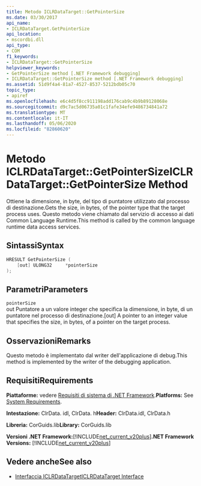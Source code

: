 ```yaml
---
title: Metodo ICLRDataTarget::GetPointerSize
ms.date: 03/30/2017
api_name:
- ICLRDataTarget.GetPointerSize
api_location:
- mscordbi.dll
api_type:
- COM
f1_keywords:
- ICLRDataTarget::GetPointerSize
helpviewer_keywords:
- GetPointerSize method [.NET Framework debugging]
- ICLRDataTarget::GetPointerSize method [.NET Framework debugging]
ms.assetid: 51d9f4a4-81a7-4527-8537-5212bdb05c70
topic_type:
- apiref
ms.openlocfilehash: e6c4d5f8cc911198add176cab9c4b9b89128068e
ms.sourcegitcommit: d9c7ac5d06735a01c1fafe34efe9486734841a72
ms.translationtype: MT
ms.contentlocale: it-IT
ms.lasthandoff: 05/06/2020
ms.locfileid: "82860620"
---
```

# <a name="iclrdatatargetgetpointersize-method"></a><span data-ttu-id="10afe-102">Metodo ICLRDataTarget::GetPointerSize</span><span class="sxs-lookup"><span data-stu-id="10afe-102">ICLRDataTarget::GetPointerSize Method</span></span>
<span data-ttu-id="10afe-103">Ottiene la dimensione, in byte, del tipo di puntatore utilizzato dal processo di destinazione.</span><span class="sxs-lookup"><span data-stu-id="10afe-103">Gets the size, in bytes, of the pointer type that the target process uses.</span></span> <span data-ttu-id="10afe-104">Questo metodo viene chiamato dal servizio di accesso ai dati Common Language Runtime.</span><span class="sxs-lookup"><span data-stu-id="10afe-104">This method is called by the common language runtime data access services.</span></span>  
  
## <a name="syntax"></a><span data-ttu-id="10afe-105">Sintassi</span><span class="sxs-lookup"><span data-stu-id="10afe-105">Syntax</span></span>  
  
```cpp  
HRESULT GetPointerSize (  
    [out] ULONG32     *pointerSize  
);  
```  
  
## <a name="parameters"></a><span data-ttu-id="10afe-106">Parametri</span><span class="sxs-lookup"><span data-stu-id="10afe-106">Parameters</span></span>  
 `pointerSize`  
 <span data-ttu-id="10afe-107">out Puntatore a un valore integer che specifica la dimensione, in byte, di un puntatore nel processo di destinazione.</span><span class="sxs-lookup"><span data-stu-id="10afe-107">[out] A pointer to an integer value that specifies the size, in bytes, of a pointer on the target process.</span></span>  
  
## <a name="remarks"></a><span data-ttu-id="10afe-108">Osservazioni</span><span class="sxs-lookup"><span data-stu-id="10afe-108">Remarks</span></span>  
 <span data-ttu-id="10afe-109">Questo metodo è implementato dal writer dell'applicazione di debug.</span><span class="sxs-lookup"><span data-stu-id="10afe-109">This method is implemented by the writer of the debugging application.</span></span>  
  
## <a name="requirements"></a><span data-ttu-id="10afe-110">Requisiti</span><span class="sxs-lookup"><span data-stu-id="10afe-110">Requirements</span></span>  
 <span data-ttu-id="10afe-111">**Piattaforme:** vedere [Requisiti di sistema di .NET Framework](../../get-started/system-requirements.md).</span><span class="sxs-lookup"><span data-stu-id="10afe-111">**Platforms:** See [System Requirements](../../get-started/system-requirements.md).</span></span>  
  
 <span data-ttu-id="10afe-112">**Intestazione:** ClrData. idl, ClrData. h</span><span class="sxs-lookup"><span data-stu-id="10afe-112">**Header:** ClrData.idl, ClrData.h</span></span>  
  
 <span data-ttu-id="10afe-113">**Libreria:** CorGuids.lib</span><span class="sxs-lookup"><span data-stu-id="10afe-113">**Library:** CorGuids.lib</span></span>  
  
 <span data-ttu-id="10afe-114">**Versioni .NET Framework:**[!INCLUDE[net_current_v20plus](../../../../includes/net-current-v20plus-md.md)]</span><span class="sxs-lookup"><span data-stu-id="10afe-114">**.NET Framework Versions:** [!INCLUDE[net_current_v20plus](../../../../includes/net-current-v20plus-md.md)]</span></span>  
  
## <a name="see-also"></a><span data-ttu-id="10afe-115">Vedere anche</span><span class="sxs-lookup"><span data-stu-id="10afe-115">See also</span></span>

- [<span data-ttu-id="10afe-116">Interfaccia ICLRDataTarget</span><span class="sxs-lookup"><span data-stu-id="10afe-116">ICLRDataTarget Interface</span></span>](iclrdatatarget-interface.md)
